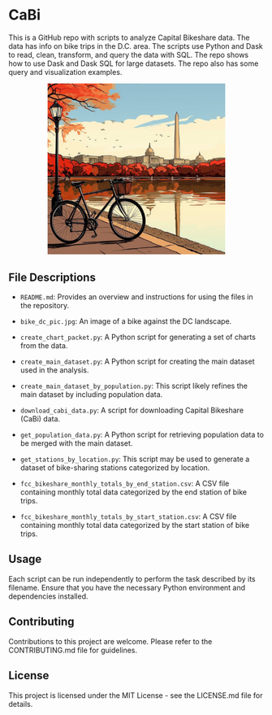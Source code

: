 # CaBi
This is a GitHub repo with scripts to analyze Capital Bikeshare data. The data has info on bike trips in the D.C. area. The scripts use Python and Dask to read, clean, transform, and query the data with SQL. The repo shows how to use Dask and Dask SQL for large datasets. The repo also has some query and visualization examples.

<p align="center">
  <img src="bike_dc_pic.jpg" width="350">
</p>

## File Descriptions

- `README.md`: Provides an overview and instructions for using the files in the repository.

- `bike_dc_pic.jpg`: An image of a bike against the DC landscape.

- `create_chart_packet.py`: A Python script for generating a set of charts from the data.

- `create_main_dataset.py`: A Python script for creating the main dataset used in the analysis.

- `create_main_dataset_by_population.py`: This script likely refines the main dataset by including population data.

- `download_cabi_data.py`: A script for downloading Capital Bikeshare (CaBi) data.

- `get_population_data.py`: A Python script for retrieving population data to be merged with the main dataset.

- `get_stations_by_location.py`: This script may be used to generate a dataset of bike-sharing stations categorized by location.

- `fcc_bikeshare_monthly_totals_by_end_station.csv`: A CSV file containing monthly total data categorized by the end station of bike trips.

- `fcc_bikeshare_monthly_totals_by_start_station.csv`: A CSV file containing monthly total data categorized by the start station of bike trips.

## Usage

Each script can be run independently to perform the task described by its filename. Ensure that you have the necessary Python environment and dependencies installed.

## Contributing

Contributions to this project are welcome. Please refer to the CONTRIBUTING.md file for guidelines.

## License

This project is licensed under the MIT License - see the LICENSE.md file for details.
